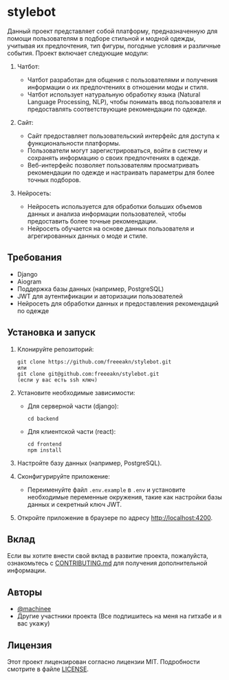 # stylebot

Данный проект представляет собой платформу, предназначенную для помощи пользователям в подборе стильной и модной одежды, учитывая их предпочтения, тип фигуры, погодные условия и различные события. Проект включает следующие модули:

1. Чатбот:
   - Чатбот разработан для общения с пользователями и получения информации о их предпочтениях в отношении моды и стиля.
   - Чатбот использует натуральную обработку языка (Natural Language Processing, NLP), чтобы понимать ввод пользователя и предоставлять соответствующие рекомендации по одежде.

2. Сайт:
   - Сайт предоставляет пользовательский интерфейс для доступа к функциональности платформы.
   - Пользователи могут зарегистрироваться, войти в систему и сохранять информацию о своих предпочтениях в одежде.
   - Веб-интерфейс позволяет пользователям просматривать рекомендации по одежде и настраивать параметры для более точных подборов.

3. Нейросеть:
   - Нейросеть используется для обработки больших объемов данных и анализа информации пользователей, чтобы предоставить более точные рекомендации.
   - Нейросеть обучается на основе данных пользователя и агрегированных данных о моде и стиле.

## Требования

- Django
- Aiogram
- Поддержка базы данных (например, PostgreSQL)
- JWT для аутентификации и авторизации пользователей
- Нейросеть для обработки данных и предоставления рекомендаций по одежде

## Установка и запуск

1. Клонируйте репозиторий:

   ```shell
   git clone https://github.com/freeeakn/stylebot.git
   или
   git clone git@github.com:freeeakn/stylebot.git
   (если у вас есть ssh ключ)
   ```

2. Установите необходимые зависимости:

   - Для серверной части (django):
     ```shell
     cd backend
     ```
   - Для клиентской части (react):
     ```shell
     cd frontend
     npm install
     ```

3. Настройте базу данных (например, PostgreSQL).

4. Сконфигурируйте приложение:

   - Переименуйте файл `.env.example` в `.env` и установите необходимые переменные окружения, такие как настройки базы данных и секретный ключ JWT.

5. Откройте приложение в браузере по адресу [http://localhost:4200](http://localhost:4200).

## Вклад

Если вы хотите внести свой вклад в развитие проекта, пожалуйста, ознакомьтесь с [CONTRIBUTING.md](CONTRIBUTING.md) для получения дополнительной информации.

## Авторы

- [@machinee](https://github.com/freeeakn)
- Другие участники проекта (Все подпишитесь на меня на гитхабе и я вас укажу)

## Лицензия

Этот проект лицензирован согласно лицензии MIT. Подробности смотрите в файле [LICENSE](LICENSE).
